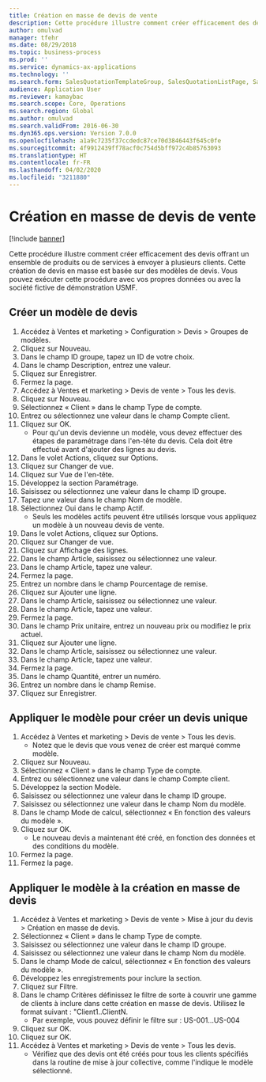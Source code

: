 ```yaml
---
title: Création en masse de devis de vente
description: Cette procédure illustre comment créer efficacement des devis offrant un ensemble de produits ou de services à envoyer à plusieurs clients.
author: omulvad
manager: tfehr
ms.date: 08/29/2018
ms.topic: business-process
ms.prod: ''
ms.service: dynamics-ax-applications
ms.technology: ''
ms.search.form: SalesQuotationTemplateGroup, SalesQuotationListPage, SalesCreateQuotation, SalesQuotationTable, SysQueryForm
audience: Application User
ms.reviewer: kamaybac
ms.search.scope: Core, Operations
ms.search.region: Global
ms.author: omulvad
ms.search.validFrom: 2016-06-30
ms.dyn365.ops.version: Version 7.0.0
ms.openlocfilehash: a1a9c7235f37ccdedc87ce70d3846443f645c0fe
ms.sourcegitcommit: 4f9912439ff78acf0c754d5bff972c4b85763093
ms.translationtype: HT
ms.contentlocale: fr-FR
ms.lasthandoff: 04/02/2020
ms.locfileid: "3211880"
---
```

# <a name="mass-create-sales-quotations"></a>Création en masse de devis de vente

[!include [banner](../../includes/banner.md)]

Cette procédure illustre comment créer efficacement des devis offrant un ensemble de produits ou de services à envoyer à plusieurs clients. Cette création de devis en masse est basée sur des modèles de devis. Vous pouvez exécuter cette procédure avec vos propres données ou avec la société fictive de démonstration USMF.


## <a name="create-a-quotation-template"></a>Créer un modèle de devis
1. Accédez à Ventes et marketing > Configuration > Devis > Groupes de modèles.
2. Cliquez sur Nouveau.
3. Dans le champ ID groupe, tapez un ID de votre choix.
4. Dans le champ Description, entrez une valeur.
5. Cliquez sur Enregistrer.
6. Fermez la page.
7. Accédez à Ventes et marketing > Devis de vente > Tous les devis.
8. Cliquez sur Nouveau.
9. Sélectionnez « Client » dans le champ Type de compte.
10. Entrez ou sélectionnez une valeur dans le champ Compte client.
11. Cliquez sur OK.
    * Pour qu'un devis devienne un modèle, vous devez effectuer des étapes de paramétrage dans l'en-tête du devis. Cela doit être effectué avant d'ajouter des lignes au devis.   
12. Dans le volet Actions, cliquez sur Options.
13. Cliquez sur Changer de vue.
14. Cliquez sur Vue de l'en-tête.
15. Développez la section Paramétrage.
16. Saisissez ou sélectionnez une valeur dans le champ ID groupe.
17. Tapez une valeur dans le champ Nom de modèle.
18. Sélectionnez Oui dans le champ Actif.
    * Seuls les modèles actifs peuvent être utilisés lorsque vous appliquez un modèle à un nouveau devis de vente.  
19. Dans le volet Actions, cliquez sur Options.
20. Cliquez sur Changer de vue.
21. Cliquez sur Affichage des lignes.
22. Dans le champ Article, saisissez ou sélectionnez une valeur.
23. Dans le champ Article, tapez une valeur.
24. Fermez la page.
25. Entrez un nombre dans le champ Pourcentage de remise.
26. Cliquez sur Ajouter une ligne.
27. Dans le champ Article, saisissez ou sélectionnez une valeur.
28. Dans le champ Article, tapez une valeur.
29. Fermez la page.
30. Dans le champ Prix unitaire, entrez un nouveau prix ou modifiez le prix actuel.
31. Cliquez sur Ajouter une ligne.
32. Dans le champ Article, saisissez ou sélectionnez une valeur.
33. Dans le champ Article, tapez une valeur.
34. Fermez la page.
35. Dans le champ Quantité, entrer un numéro.
36. Entrez un nombre dans le champ Remise.
37. Cliquez sur Enregistrer.

## <a name="apply-the-template-to-create-a-single-quotation"></a>Appliquer le modèle pour créer un devis unique
1. Accédez à Ventes et marketing > Devis de vente > Tous les devis.
    * Notez que le devis que vous venez de créer est marqué comme modèle.  
2. Cliquez sur Nouveau.
3. Sélectionnez « Client » dans le champ Type de compte.
4. Entrez ou sélectionnez une valeur dans le champ Compte client.
5. Développez la section Modèle.
6. Saisissez ou sélectionnez une valeur dans le champ ID groupe.
7. Saisissez ou sélectionnez une valeur dans le champ Nom du modèle.
8. Dans le champ Mode de calcul, sélectionnez « En fonction des valeurs du modèle ».
9. Cliquez sur OK.
    * Le nouveau devis a maintenant été créé, en fonction des données et des conditions du modèle.  
10. Fermez la page.
11. Fermez la page.

## <a name="apply-the-template-to-mass-create-quotations"></a>Appliquer le modèle à la création en masse de devis
1. Accédez à Ventes et marketing > Devis de vente > Mise à jour du devis > Création en masse de devis.
2. Sélectionnez « Client » dans le champ Type de compte.
3. Saisissez ou sélectionnez une valeur dans le champ ID groupe.
4. Saisissez ou sélectionnez une valeur dans le champ Nom du modèle.
5. Dans le champ Mode de calcul, sélectionnez « En fonction des valeurs du modèle ».
6. Développez les enregistrements pour inclure la section.
7. Cliquez sur Filtre.
8. Dans le champ Critères définissez le filtre de sorte à couvrir une gamme de clients à inclure dans cette création en masse de devis. Utilisez le format suivant : "Client1..ClientN.
    * Par exemple, vous pouvez définir le filtre sur : US-001...US-004  
9. Cliquez sur OK.
10. Cliquez sur OK.
11. Accédez à Ventes et marketing > Devis de vente > Tous les devis.
    * Vérifiez que des devis ont été créés pour tous les clients spécifiés dans la routine de mise à jour collective, comme l'indique le modèle sélectionné.  

